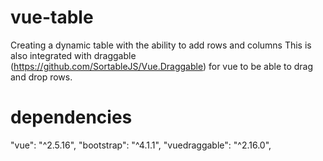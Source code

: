 # vue-table
Creating a dynamic table with the ability to add rows and columns
This is also integrated with draggable (https://github.com/SortableJS/Vue.Draggable) for vue to be able to drag and drop rows. 

# dependencies
"vue": "^2.5.16",
"bootstrap": "^4.1.1",
"vuedraggable": "^2.16.0",

